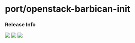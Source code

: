 # port/openstack-barbican-init

### Release Info
[![](https://images.microbadger.com/badges/version/port/openstack-barbican-init.svg)](http://microbadger.com/images/port/openstack-barbican-init "Image info @ microbadger.com")
[![](https://images.microbadger.com/badges/image/port/openstack-barbican-init.svg)](http://microbadger.com/images/port/openstack-barbican-init "Image info @ microbadger.com")
[![](https://images.microbadger.com/badges/commit/port/openstack-barbican-init.svg)](http://microbadger.com/images/port/openstack-barbican-init "Image info @ microbadger.com")
